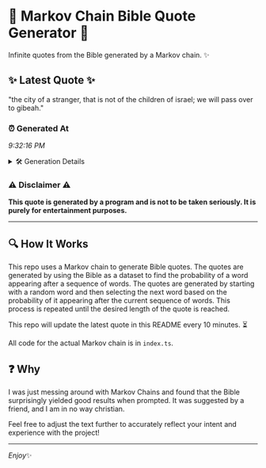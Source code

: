 # 📖 Markov Chain Bible Quote Generator 📖

Infinite quotes from the Bible generated by a Markov chain. ✨

## ✨ Latest Quote ✨
"the city of a stranger, that is not of the children of israel; we will pass over to gibeah."

### ⏰ Generated At
*9:32:16 PM*

<details>
    <summary>🛠️ Generation Details</summary>
    <p>
        <strong>🌱 Seed:</strong> the<br>
        <strong>🔄 Iterations:</strong> 18<br>
        <strong>📜 Context History:</strong><br>[ the ]: city<br>[ the, city ]: of<br>[ the, city, of ]: a<br>[ the, city, of, a ]: stranger,<br>[ the, city, of, a, stranger, ]: that<br>[ the, city, of, a, stranger,, that ]: is<br>[ city, of, a, stranger,, that, is ]: not<br>[ of, a, stranger,, that, is, not ]: of<br>[ a, stranger,, that, is, not, of ]: the<br>[ stranger,, that, is, not, of, the ]: children<br>[ that, is, not, of, the, children ]: of<br>[ is, not, of, the, children, of ]: israel;<br>[ not, of, the, children, of, israel; ]: we<br>[ of, the, children, of, israel;, we ]: will<br>[ the, children, of, israel;, we, will ]: pass<br>[ children, of, israel;, we, will, pass ]: over<br>[ of, israel;, we, will, pass, over ]: to<br>[ israel;, we, will, pass, over, to ]: gibeah.<br>
    </p>
</details>

### ⚠️ Disclaimer ⚠️
**This quote is generated by a program and is not to be taken seriously. It is purely for entertainment purposes.**

---

## 🔍 How It Works

This repo uses a Markov chain to generate Bible quotes. The quotes are generated by using the Bible as a dataset to find the probability of a word appearing after a sequence of words. The quotes are generated by starting with a random word and then selecting the next word based on the probability of it appearing after the current sequence of words. This process is repeated until the desired length of the quote is reached.

This repo will update the latest quote in this README every 10 minutes. ⏳

All code for the actual Markov chain is in `index.ts`.

## ❓ Why

I was just messing around with Markov Chains and found that the Bible surprisingly yielded good results when prompted. 
It was suggested by a friend, and I am in no way christian.

Feel free to adjust the text further to accurately reflect your intent and experience with the project!

---

*Enjoy*✨
